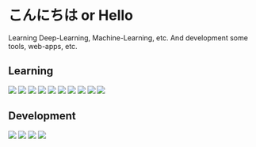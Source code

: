# こんにちは or Hello

Learning Deep-Learning, Machine-Learning, etc. And development some tools, web-apps, etc.

## Learning

<p>
<a href="https://github.com/misya11p/language-models"><img src="https://github-readme-stats.vercel.app/api/pin/?username=misya11p&repo=language-models" /></a>
<a href="https://github.com/misya11p/probabilistic-models"><img src="https://github-readme-stats.vercel.app/api/pin/?username=misya11p&repo=probabilistic-models" /></a>
<a href="https://github.com/misya11p/pytorch-memo"><img src="https://github-readme-stats.vercel.app/api/pin/?username=misya11p&repo=pytorch-memo" /></a>
<a href="https://github.com/misya11p/python-memo"><img src="https://github-readme-stats.vercel.app/api/pin/?username=misya11p&repo=python-memo" /></a>
<a href="https://github.com/misya11p/dimensionality-reduction"><img src="https://github-readme-stats.vercel.app/api/pin/?username=misya11p&repo=dimensionality-reduction" /></a>
<a href="https://github.com/misya11p/autoencoder-learn"><img src="https://github-readme-stats.vercel.app/api/pin/?username=misya11p&repo=autoencoder-learn" /></a>
<a href="https://github.com/misya11p/GAN"><img src="https://github-readme-stats.vercel.app/api/pin/?username=misya11p&repo=GAN" /></a>
<a href="https://github.com/misya11p/reinforcement-learning"><img src="https://github-readme-stats.vercel.app/api/pin/?username=misya11p&repo=reinforcement-learning" /></a>
<a href="https://github.com/misya11p/sound-processing"><img src="https://github-readme-stats.vercel.app/api/pin/?username=misya11p&repo=sound-processing" /></a>
<a href="https://github.com/misya11p/backpropagation"><img src="https://github-readme-stats.vercel.app/api/pin/?username=misya11p&repo=backpropagation" /></a>
</p>

## Development

<p>
<a href="https://github.com/misya11p/dlprog"><img src="https://github-readme-stats.vercel.app/api/pin/?username=misya11p&repo=dlprog" /></a>
<a href="https://github.com/misya11p/munotes"><img src="https://github-readme-stats.vercel.app/api/pin/?username=misya11p&repo=munotes" /></a>
<a href="https://github.com/misya11p/gitamago"><img src="https://github-readme-stats.vercel.app/api/pin/?username=misya11p&repo=gitamago" /></a>
<a href="https://github.com/misya11p/doshitanhanashikikoka-typing"><img src="https://github-readme-stats.vercel.app/api/pin/?username=misya11p&repo=doshitanhanashikikoka-typing" /></a>
</p>
